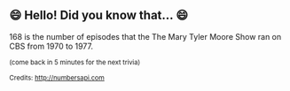 ## :smile: Hello! Did you know that... :smile:
168 is the number of episodes that the The Mary Tyler Moore Show ran on CBS from 1970 to 1977.

<sup>(come back in 5 minutes for the next trivia)</sup>


<sup>Credits: http://numbersapi.com</sup>
